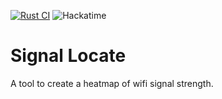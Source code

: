 [![Rust CI](https://github.com/simon0302010/signal-locate/actions/workflows/rust.yml/badge.svg)](https://github.com/simon0302010/signal-locate/actions/workflows/rust.yml)
![Hackatime](https://hackatime-badge.hackclub.com/U08HC7N4JJW/signal-locate)

# Signal Locate

A tool to create a heatmap of wifi signal strength.